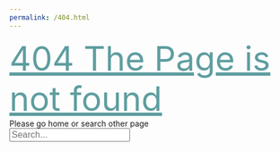 ```yaml
---
permalink: /404.html
---
```


<html>
<body>
<div class="error-pg">
<a href="#" style="font-size: 60px;color: cadetblue;"> 404 The Page is not found </a>
<br>
<span> Please go home or search other page </span>
<br>
<div id="search">
<input id="input" type="search" placeholder="Search..." style="font-size:16px"/>
  </div>
